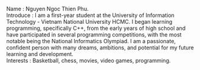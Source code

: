 Name : Nguyen Ngoc Thien Phu. <br>
Introduce : I am a first-year student at the University of Information Technology - Vietnam National University HCMC. I began learning programming, specifically C++, from the early years of high school and have participated in several programming competitions, with the most notable being the National Informatics Olympiad. I am a passionate, confident person with many dreams, ambitions, and potential for my future learning and development. <br>
Interests : Basketball, chess, movies, video games, programming.
